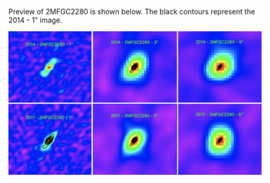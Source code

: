 Preview of 2MFGC2280 is shown below. The black contours represent the 2014 - 1" image. 

![2MFGC2280](2MFGC2280.png "2MFGC2280")
